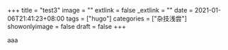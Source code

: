 +++
title = "test3"
image = ""
extlink = false
_extlink = ""
date = 2021-01-06T21:41:23+08:00
tags = ["hugo"]
categories = ["杂技浅尝"]
showonlyimage = false
draft = false
+++

aaa